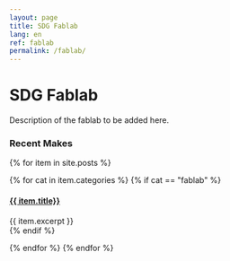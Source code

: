 ```yaml
---
layout: page
title: SDG Fablab
lang: en
ref: fablab
permalink: /fablab/
---
```


# SDG Fablab

Description of the fablab to be added here.

### Recent Makes

{% for item in site.posts %}

{% for cat in item.categories %}
{% if cat == "fablab" %}<p><h4><a href="{{item.url}}">{{ item.title}}</a></h4></p>
{{ item.excerpt }}
<br>
{% endif %}
<!--- <h4><a href="{{item.url}}">{{ item.title}}</a></h4> -->

{% endfor %}
{% endfor %}
